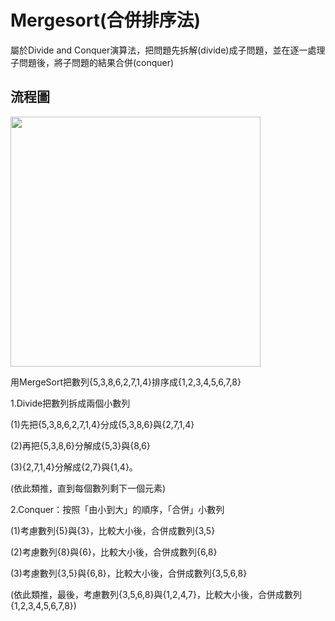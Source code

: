 
# Mergesort(合併排序法)

屬於Divide and Conquer演算法，把問題先拆解(divide)成子問題，並在逐一處理子問題後，將子問題的結果合併(conquer)

## 流程圖

<img src='https://github.com/JoyC14/notes/blob/master/img/MergeSort.png' height=400 weight=400>

用MergeSort把數列{5,3,8,6,2,7,1,4}排序成{1,2,3,4,5,6,7,8}

1.Divide把數列拆成兩個小數列

(1)先把{5,3,8,6,2,7,1,4}分成{5,3,8,6}與{2,7,1,4}

(2)再把{5,3,8,6}分解成{5,3}與{8,6}

(3){2,7,1,4}分解成{2,7}與{1,4}。

(依此類推，直到每個數列剩下一個元素)

2.Conquer：按照「由小到大」的順序，「合併」小數列

(1)考慮數列{5}與{3}，比較大小後，合併成數列{3,5}

(2)考慮數列{8}與{6}，比較大小後，合併成數列{6,8}

(3)考慮數列{3,5}與{6,8}，比較大小後，合併成數列{3,5,6,8}

(依此類推，最後，考慮數列{3,5,6,8}與{1,2,4,7}，比較大小後，合併成數列{1,2,3,4,5,6,7,8})


